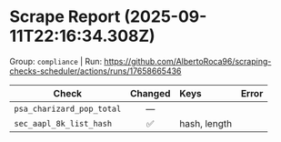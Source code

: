# Scrape Report (2025-09-11T22:16:34.308Z)

Group: `compliance`  |  Run: https://github.com/AlbertoRoca96/scraping-checks-scheduler/actions/runs/17658665436

| Check | Changed | Keys | Error |
|---|:---:|:--|:--|
| `psa_charizard_pop_total` | — |  |  |
| `sec_aapl_8k_list_hash` | ✅ | hash, length |  |
